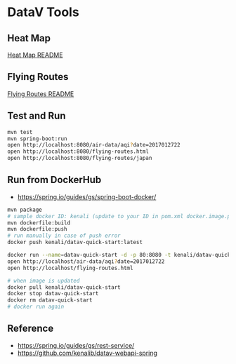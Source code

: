 
# DataV Tools


## Heat Map

[Heat Map README](./README-heat-map.md)


## Flying Routes

[Flying Routes README](./README-flying-routes.md)


## Test and Run

```bash
mvn test
mvn spring-boot:run
open http://localhost:8080/air-data/aqi?date=2017012722
open http://localhost:8080/flying-routes.html
open http://localhost:8080/flying-routes/japan
```

## Run from DockerHub

* https://spring.io/guides/gs/spring-boot-docker/

```bash
mvn package
# sample docker ID: kenali (update to your ID in pom.xml docker.image.prefix)
mvn dockerfile:build
mvn dockerfile:push
# run manually in case of push error
docker push kenali/datav-quick-start:latest
```

```bash
docker run --name=datav-quick-start -d -p 80:8080 -t kenali/datav-quick-start
open http://localhost/air-data/aqi?date=2017012722
open http://localhost/flying-routes.html
```

```bash
# when image is updated
docker pull kenali/datav-quick-start
docker stop datav-quick-start
docker rm datav-quick-start
# docker run again
```

## Reference

* https://spring.io/guides/gs/rest-service/
* https://github.com/kenalib/datav-webapi-spring
